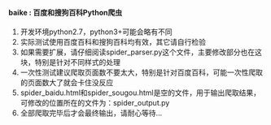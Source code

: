 #### baike : 百度和搜狗百科Python爬虫

1. 开发环境python2.7，python3+可能会略有不同
2. 实际测试使用百度百科和搜狗百科均有效，其它请自行检验
3. 如果需要扩展，请仔细阅读spider_parser.py这个文件，主要修改部分也在这块，特别是针对不同样式的处理
4. 一次性测试建议爬取页面数不要太大，特别是针对百度百科，可能一次性爬取的页面数大了就会卡住没反应
5. spider_baidu.html和spider_sougou.html是空的文件，用于输出爬取结果，可修改的位置所在的文件为：spider_output.py
6. 全部爬取完毕后才会最终输出，请耐心等待...
